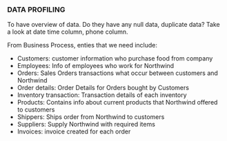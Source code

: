 ### DATA PROFILING
To have overview of data. Do they have any null data, duplicate data? Take a look at date time column, phone column.

From Business Process, enties that we need include:
- Customers: customer information who purchase food from company
- Employees: Info of employees who work for Northwind
- Orders: Sales Orders transactions what occur between customers and Northwind
- Order details: Order Details for Orders bought by Customers
- Inventory transaction: Transaction details of each inventory
- Products: Contains info about current products that Northwind offered to customers
- Shippers: Ships order from Northwind to customers
- Suppliers: Supply Northwind with required items
- Invoices: invoice created for each order
